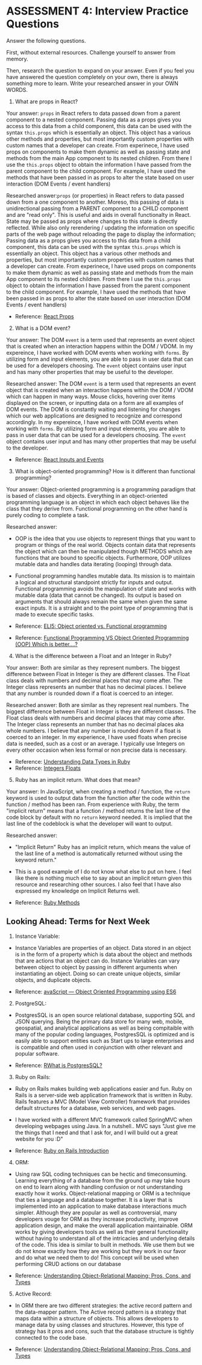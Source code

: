 # ASSESSMENT 4: Interview Practice Questions
Answer the following questions.

First, without external resources. Challenge yourself to answer from memory.

Then, research the question to expand on your answer. Even if you feel you have answered the question completely on your own, there is always something more to learn. Write your researched answer in your OWN WORDS.  

1. What are props in React?

  Your answer: `props` in React refers to data passed down from a parent component to a nested component. Passing data as a props gives you access to this data from a child component, this data can be used with the syntax `this.props` which is essentially an object. This object has a various other methods and properties, but most importantly custom properties with custom names that a developer can create. From experinece, I have used props on components to make them dynamic as well as passing state and methods from the main App component to its nested children. From there I use the `this.props` object to obtain the information I have passed from the parent component to the child component. For example, I have used the methods that have been passed in as props to alter the state based on user interaction (DOM Events / event handlers)

  Researched answer:`props` (or properties) in React refers to data passed down from a one component to another. Moreso, this passing of data is unidirectional passing from a PARENT component to a CHILD component and are "read only". This is useful and aids in overall functionalty in React. State may be passed as props where changes to this state is directly reflected. While also only rerendering / updating the information on specific parts of the web page without reloading the page to display the information; Passing data as a props gives you access to this data from a child component, this data can be used with the syntax `this.props` which is essentially an object. This object has a various other methods and properties, but most importantly custom properties with custom names that a developer can create. From experinece, I have used props on components to make them dynamic as well as passing state and methods from the main App component to its nested children. From there I use the `this.props` object to obtain the information I have passed from the parent component to the child component. For example, I have used the methods that have been passed in as props to alter the state based on user interaction (DOM Events / event handlers)

  - Reference: [React Props](https://github.com/learn-academy-2022-charlie/Syllabus/blob/main/react/props.md)



2. What is a DOM event?

  Your answer: The DOM `event` is a term used that represents an event object that is created when an interaction happens within the DOM / VDOM. In my expereince, I have worked with DOM events when working with `forms`. By utilizing form and input elements, you are able to pass in user data that can be used for a developers choosing. The `event` object contains user input and has many other properties that may be useful to the developer.

  Researched answer: The DOM `event` is a term used that represents an event object that is created when an interaction happens within the DOM / VDOM which can happen in many ways. Mouse clicks, hovering over items displayed on the screen, or inputting data on a form are all examples of DOM events. The DOM is constantly waiting and listening for changes which our web applications are designed to recognize and correspond accordingly. In my expereince, I have worked with DOM events when working with `forms`. By utilizing form and input elements, you are able to pass in user data that can be used for a developers choosing. The `event` object contains user input and has many other properties that may be useful to the developer.

  - Reference: [React Inputs and Events](https://github.com/learn-academy-2022-charlie/Syllabus/blob/main/react/inputs.md)



3. What is object-oriented programming? How is it different than functional programming?

  Your answer: Object-oriented programming is a programming paradigm that is based of classes and objects. Everything in an object-oriented programming language is an object in which each object behaves like the class that they derive from. Functional programming on the other hand is purely coding to complete a task.

  Researched answer:
  - OOP is the idea that you use objects to represent things that you want to program or things of the real world. Objects contain data that represents the object which can then be manipulated though METHODS which are functions that are bound to specific objects. Furthermore, OOP utilizes mutable data and handles data iterating (looping) through data.
  - Functional programming handles mutable data. Its mission is to maintain a logical and structural standpoint strictly for inputs and output. Functional programming avoids the manipulation of state and works with mutable data (data that cannot be changed). Its output is based on arguments that should always remain the same when given the same exact inputs. It is a straight and to the point type of programming that is made to execute specific tasks.

  - Reference: [ELI5: Object oriented vs. Functional programming](https://www.reddit.com/r/explainlikeimfive/comments/7f74ml/eli5_object_oriented_vs_functional_programming/)
  - Reference: [Functional Programming VS Object Oriented Programming (OOP) Which is better….?](https://medium.com/@shaistha24/functional-programming-vs-object-oriented-programming-oop-which-is-better-82172e53a526)




4. What is the difference between a Float and an Integer in Ruby?

  Your answer: Both are similar as they represent numbers. The biggest difference between Float in Integer is they are different classes. The Float class deals with numbers and decimal places that may come after. The Integer class represents an number that has no decimal places. I believe that any number is rounded down if a float is coerced to an integer.

  Researched answer: Both are similar as they represent real numbers. The biggest difference between Float in Integer is they are different classes. The Float class deals with numbers and decimal places that may come after.  The Integer class represents an number that has no decimal places aka whole numbers. I believe that any number is rounded down if a float is coerced to an integer. In my experience, I have used floats when precise data is needed, such as a cost or an average. I typically use Integers on every other occasion when less formal or non precise data is necessary.

  - Reference: [Understanding Data Types in Ruby](https://www.digitalocean.com/community/tutorials/understanding-data-types-in-ruby)
  - Reference: [Integers Floats](https://processing.org/examples/integersfloats.html#:~:text=Integers%20and%20floats%20are%20two,when%20more%20precision%20is%20needed.)



5. Ruby has an implicit return. What does that mean?

  Your answer: In JavaScript, when creating a method / function, the `return` keyword is used to output data from the function after the code within the function / method has been ran. From experience with Ruby, the term "implicit return" means that a function / method returns the last line of the code block by default with no `return` keyword needed. It is implied that the last line of the codeblock is what the developer will want to output.

  Researched answer: 
  - "Implicit Return" Ruby has an implicit return, which means the value of the last line of a method is automatically returned without using the keyword return."
  - This is a good example of I do not know what else to put on here. I feel like there is nothing much else to say about an implicit return given this resource and researching other sources. I also feel that I have also expressed my knowledge on Implicit Returns well.

  - Reference: [Ruby Methods](https://github.com/learn-academy-2022-charlie/Syllabus/blob/main/ruby/methods.md)



## Looking Ahead: Terms for Next Week

1. Instance Variable:
- Instance Variables are properties of an object. Data stored in an object is in the form of a property which is data about the object and methods that are actions that an object can do. Instance Variables can vary between object to object by passing in different arguments when instantiating an object. Doing so can create unique objects, similar objects, and duplicate objects.

- Reference: [avaScript — Object Oriented Programming using ES6](https://codeburst.io/javascript-object-oriented-programming-using-es6-3cd2ac7fbbd8?gi=36b799ed48a0#:~:text=Instance%20variables%20are%20nothing%20but,class%2C%20we%20need%20this%20keyword.)

2. PostgreSQL:
- PostgresSQL is an open source relational database, supporting SQL and JSON querying. Being the primary data store for many web, mobile, geospatial, and analytical applications as well as being compitaible with many of the popular coding languages, PostgresSQL is optimized and is easily able to support entities such as Start ups to large enterprises and is compatible and often used in conjunction with other relevant and popular software.

- Reference: [RWhat is PostgresSQL?](https://aws.amazon.com/rds/postgresql/what-is-postgresql/)

3. Ruby on Rails:
- Ruby on Rails makes building web applications easier and fun. Ruby on Rails is a server-side web application framework that is written in Ruby. Rails features a MVC (Model View Controller) framework that provides default structures for a database, web services, and web pages.
- I have worked with a different MVC framework called SpringMVC when developing webpages using Java. In a nutshell.. MVC says "Just give me the things that I need and that I ask for, and I will build out a great website for you :D"

- Reference: [Ruby on Rails Introduction](https://github.com/learn-academy-2022-charlie/Syllabus/blob/main/rails/rails-intro.md)

4. ORM:
- Using raw SQL coding techniques can be hectic and timeconsuming. Learning everything of a database from the ground up may take hours on end to learn along with handling confusion or not understanding exactly how it works. Object-relational mapping or ORM is a technique that ties a language and a database together. It is a layer that is implemented into an application to make database interactions much simpler. Although they are popular as well as controversial, many developers vouge for ORM as they increase productivity, improve application design, and make the overall application maintainable. ORM works by giving developers tools as well as their general functionality without having to understand all of the intricacies and underlying details of the code. This idea is similar to built in methods. We use them but we do not know exactly how they are working but they work in our favor and do what we need them to do! This concept will be used when performing CRUD actions on our database

- Reference: [Understanding Object-Relational Mapping: Pros, Cons, and Types](https://www.altexsoft.com/blog/object-relational-mapping/#:~:text=Object%2Drelational%20mapping%20(ORM),data%20without%20the%20OOP%20paradigm.)

5. Active Record:
- In ORM there are two different strategies: the active record pattern and the data-mapper pattern. The Active record pattern is a strategy that maps data within a structure of objects. This allows developers to manage data by using classes and structures. However, this type of strategy has it pros and cons, such that the database structure is tightly connected to the code base.

- Reference: [Understanding Object-Relational Mapping: Pros, Cons, and Types](https://www.altexsoft.com/blog/object-relational-mapping/#:~:text=Object%2Drelational%20mapping%20(ORM),data%20without%20the%20OOP%20paradigm.)